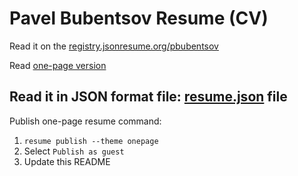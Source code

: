 # Pavel Bubentsov Resume (CV)

Read it on the [registry.jsonresume.org/pbubentsov](https://registry.jsonresume.org/pbubentsov)

Read [one-page version](https://registry.jsonresume.org/26019128)

Read it in JSON format file: [resume.json](resume.json) file
---
Publish one-page resume command: 
1. `resume publish --theme onepage`
2. Select `Publish as guest`
3. Update this README